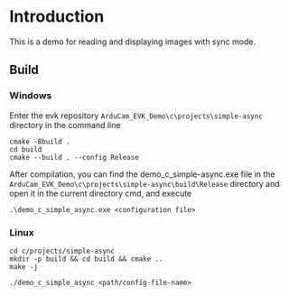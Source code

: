 # Introduction

This is a demo for reading and displaying images with sync mode.

## Build

### Windows

Enter the evk repository `ArduCam_EVK_Demo\c\projects\simple-async` directory in the command line

```
cmake -Bbuild .
cd build
cmake --build . --config Release
```

After compilation, you can find the demo_c_simple-async.exe file in the `ArduCam_EVK_Demo\c\projects\simple-async\build\Release` directory and open it in the current directory cmd, and execute
```
.\demo_c_simple_async.exe <configuration file>
```

### Linux
<!-- git clone https://github.com/ArduCAM/ArduCAM_USB_Camera_Shield_Cpp_Demo.git -->
<!-- cd ArduCAM_USB_Camera_Shield_Cpp_Demo -->
```
cd c/projects/simple-async
mkdir -p build && cd build && cmake ..
make -j

./demo_c_simple_async <path/config-file-name>
```
